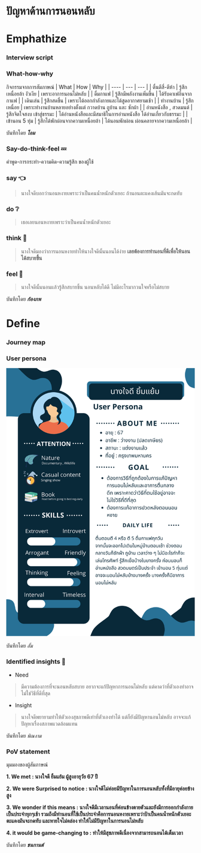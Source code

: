 # ปัญหาด้านการนอนหลับ
# Emphathize
### Interview script
### What-how-why

กิจกรรมจากการสัมภาษณ์
 | What | How | Why |
 | ---- | --- | --- |
 | ตื่นตีสี่-ตีห้า | รู้สึกเหนื่อยล้า งัวเงีย | เพราะอาการนอนไม่หลับ |
 | ดื่มกาแฟ | รู้สึกมีพลังงานเพิ่มขึ้น | ได้รับคาเฟอีนจากกาแฟ |
 | เดินเล่น | รู้สึกสดชื่น | เพราะได้ออกกำลังกายและได้สูดอากาศยามเช้า |
 | ทำงานบ้าน | รู้สึกเหนื่อย | เพราะทำงานบ้านหลายอย่างตั้งแต่ กวาดบ้าน ถูบ้าน และ ซักผ้า |
 | อ่านหนังสือ , สวดมนต์ | รู้สึกจิตใจสงบ เข้าสู่ธรรมะ | ได้อ่านหนังสือและมีสมาธิในการอ่านหนังสือ ได้อ่านเกี่ยวกับธรรมะ |
 | เข้านอน 5 ทุ่ม | รู้สึกได้พักผ่อนจากความเหนื่อยล้า | ได้นอนพักผ่อน ผ่อนคลายจากความเหนื่อยล้า |

บันทึกโดย **_โอม_**
### Say-do-think-feel :zzz:
 คำพูด-การกระทำ-ความคิด-ความรู้สึก ของผู้ใช้
### say :point_left:
> นางใจดีบอกว่านอนหงายเพราะว่าเป็นคนน้ำหนักตัวเยอะ ถ้านอนตะแคงเส้นมันจะกดทับ
### do :grey_question:
> เธอเลยนอนหงายเพราะว่าเป็นคนน้ำหนักตัวเยอะ 
### think :thought_balloon:
> นางใจดีมองว่าการนอนหงายทําให้นางใจดีนั้นนอนได้ง่าย **เลยต้องการท่านอนที่ดีเพื่อให้นอนได้สบายขึ้น**
### feel :eyes:
> นางใจดีนั้นนอนแล้วรู้สึกสบายขึ้น นอนหลับได้ดี ไม่มีอะไรมากวนใจหรือไม่สบาย 

บันทึกโดย **_ก้องภพ_**

# Define
### Journey map
### User persona

![userPersona](Picture/userPersona.png)

บันทึกโดย *อั้ม*

### Identified insights :flags:
- Need
> มีความต้องการที่จะนอนหลับสบาย อยากจะแก้ปัญหาการนอนไม่หลับ แต่คาดว่าที่ตัวเองทำอาจไม่ใช่วิธีที่ดีที่สุด
- Insight
> นางใจดีพยายามทำให้ตัวเองสุขภาพดีเท่าที่ตัวเองทำได้ แต่ก็ยังมีปัญหานอนไม่หลับ อาจจะแก้ปัญหาเรื่องสภาพแวดล้อมแทน  

บันทึกโดย *พิณงาม*
### PoV statement
มุมมองของผู้สัมภาษณ์

**1. We met : นางใจดี ยิ้มแย้ม ผู้สูงอายุวัย 67 ปี**

**2. We were Surprised to notice : นางใจดีไม่ค่อยมีปัญหาในการนอนหลับทั้งที่มีอายุค่อยข้างสูง**

**3. We wonder if this means : นางใจดีมีเวลานอนที่ค่อนข้างตายตัวและยังมีการออกกำลังกายเป็นประจำทุกๆเช้า รวมถึงมีท่านอนที่ใช้เป็นประจำคือการนอนหงายเพราะว่าป้าเป็นคนน้ำหนักตัวเยอะ ตะแคงมันจะกดทับ และหายใจไม่คล่อง ทำให้ไม่มีปัญหาในการนอนไม่หลับ** 

**4. it would be game-changing to : ทำให้มีสุขภาพดีเนื่องจากสามารถนอนได้เต็มเวลา** 

บันทึกโดย **_ชนกานต์_**
